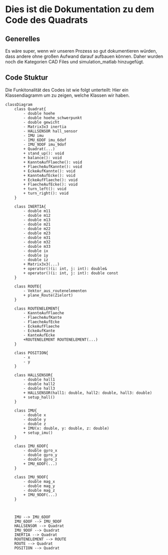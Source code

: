 # Dies ist die Dokumentation zu dem Code des Quadrats
## Generelles
Es wäre super, wenn wir unseren Prozess so gut dokumentieren würden, dass andere ohne großen Aufwand darauf aufbauen können. Daher wurden noch die Kategorien CAD Files und simulation_matlab hinzugefügt. 
## Code Stuktur
Die Funkitonalität des Codes ist wie folgt unterteilt:
Hier ein Klassendiagramm um zu zeigen, welche Klassen wir haben.

```mermaid
classDiagram
    class Quadrat{
        - double hoehe
        - double hoehe_schwerpunkt
        - double gewicht
        - Matrix3x3 inertia
        - HALLSENSOR hall_sensor
        - IMU imu
        - IMU_6DOF imu_6dof
        - IMU_9DOF imu_9dof
        + Quadrat(...)
        + stand_up(): void
        + balance(): void
        + KannteAufFlaeche(): void
        + FlaecheAufKannte(): void
        + EckeAufKannte(): void
        + KannteAufEcke(): void
        + EckeAufFlaeche(): void
        + FlaecheAufEcke(): void
        + turn_left(): void
        + turn_right(): void
    }

    class INERTIA{
        - double m11
        - double m12
        - double m13
        - double m21
        - double m22
        - double m23
        - double m31
        - double m32
        - double m33
        - double ix
        - double iy
        - double iz
        + Matrix3x3(...)
        + operator()(i: int, j: int): double&
        + operator()(i: int, j: int): double const
    }

    class ROUTE{
        - Vektor_aus_routenelementen
        + plane_Route(Zielort) 
    }
    
    class ROUTENELEMENT{
        - KannteAufFlaeche
        - FlaecheAufKante
        - FlaecheAufEcke
        - EckeAufFlaeche
        - EckeAufKante
        - KanteAufEcke
        +ROUTENELEMENT ROUTENELEMENT(...)
    }

    class POSITION{
        - x
        - y
    }

    class HALLSENSOR{
        - double hall1
        - double hall2
        - double hall3
        + HALLSENSOR(hall1: double, hall2: double, hall3: double)
        + setup_hall()
    }

    class IMU{
        - double x
        - double y
        - double z
        + IMU(x: double, y: double, z: double)
        + setup_imu()
    }

    class IMU_6DOF{
        - double gyro_x
        - double gyro_y
        - double gyro_z
        + IMU_6DOF(...)
    }

    class IMU_9DOF{
        - double mag_x
        - double mag_y
        - double mag_z
        + IMU_9DOF(...)
    }

    

    IMU --> IMU_6DOF 
    IMU_6DOF --> IMU_9DOF
    HALLSENSOR --> Quadrat
    IMU_9DOF --> Quadrat
    INERTIA --> Quadrat
    ROUTENELEMENT --> ROUTE
    ROUTE --> Quadrat
    POSITION --> Quadrat

```
